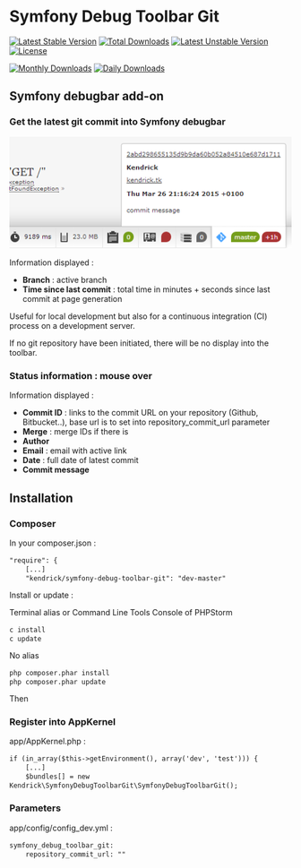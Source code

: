 Symfony Debug Toolbar Git
=========================

[![Latest Stable Version](https://poser.pugx.org/kendrick/symfony-debug-toolbar-git/v/stable.svg)](https://packagist.org/packages/kendrick/symfony-debug-toolbar-git) [![Total Downloads](https://poser.pugx.org/kendrick/symfony-debug-toolbar-git/downloads.svg)](https://packagist.org/packages/kendrick/symfony-debug-toolbar-git) [![Latest Unstable Version](https://poser.pugx.org/kendrick/symfony-debug-toolbar-git/v/unstable.svg)](https://packagist.org/packages/kendrick/symfony-debug-toolbar-git) [![License](https://poser.pugx.org/kendrick/symfony-debug-toolbar-git/license.svg)](https://packagist.org/packages/kendrick/symfony-debug-toolbar-git)

[![Monthly Downloads](https://poser.pugx.org/kendrick/symfony-debug-toolbar-git/d/monthly.png)](https://packagist.org/packages/kendrick/symfony-debug-toolbar-git) [![Daily Downloads](https://poser.pugx.org/kendrick/symfony-debug-toolbar-git/d/daily.png)](https://packagist.org/packages/kendrick/symfony-debug-toolbar-git)

## Symfony debugbar add-on

### Get the latest git commit into Symfony debugbar

![SymfonyDebugToolbarGit](SymfonyDebugToolbarGit.png "SymfonyDebugToolbarGit")

Information displayed :

+ **Branch** : active branch
+ **Time since last commit** : total time in minutes + seconds since last commit at page generation  

Useful for local development but also for a continuous integration (CI) process on a development server.

If no git repository have been initiated, there will be no display into the toolbar.

### Status information : mouse over

Information displayed :

+ **Commit ID** : links to the commit URL on your repository (Github, Bitbucket..), base url is to set into repository_commit_url parameter
+ **Merge** : merge IDs if there is
+ **Author**
+ **Email** : email with active link
+ **Date** : full date of latest commit
+ **Commit message**

## Installation

### Composer

In your composer.json :

    "require": {
        [...]
        "kendrick/symfony-debug-toolbar-git": "dev-master"

Install or update :
    
Terminal alias or Command Line Tools Console of PHPStorm

    c install
    c update

No alias

    php composer.phar install
    php composer.phar update
    
Then

### Register into AppKernel

app/AppKernel.php :

    if (in_array($this->getEnvironment(), array('dev', 'test'))) {
        [...]
        $bundles[] = new Kendrick\SymfonyDebugToolbarGit\SymfonyDebugToolbarGit();
    
### Parameters

app/config/config_dev.yml :

    symfony_debug_toolbar_git:
        repository_commit_url: ""